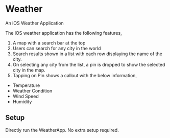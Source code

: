 # Weather
An iOS Weather Application

The iOS weather application has the following features,

1. A map with a search bar at the top
2. Users can search for any city in the world
3. Search results shown in a list with each row displaying the name of the city.
4. On selecting any city from the list, a pin is dropped to show the selected city in the map.
5. Tapping on Pin shows a callout with the below information,
  - Temperature
  - Weather Condition
  - Wind Speed
  - Humidity
  
## Setup  
Directly run the WeatherApp. No extra setup required.
